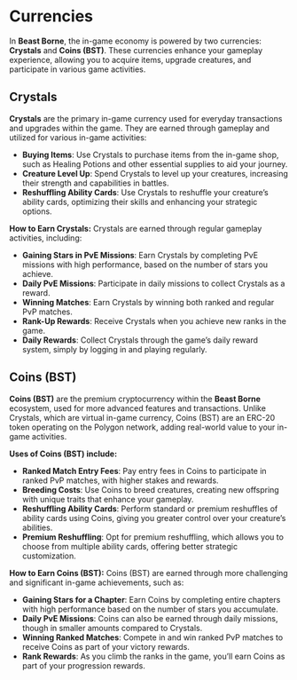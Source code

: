 # Currencies

In **Beast Borne**, the in-game economy is powered by two currencies: **Crystals** and **Coins (BST)**. These currencies enhance your gameplay experience, allowing you to acquire items, upgrade creatures, and participate in various game activities.

## **Crystals**

**Crystals** are the primary in-game currency used for everyday transactions and upgrades within the game. They are earned through gameplay and utilized for various in-game activities:

* **Buying Items**: Use Crystals to purchase items from the in-game shop, such as Healing Potions and other essential supplies to aid your journey.
* **Creature Level Up**: Spend Crystals to level up your creatures, increasing their strength and capabilities in battles.
* **Reshuffling Ability Cards**: Use Crystals to reshuffle your creature’s ability cards, optimizing their skills and enhancing your strategic options.

**How to Earn Crystals:** Crystals are earned through regular gameplay activities, including:

* **Gaining Stars in PvE Missions**: Earn Crystals by completing PvE missions with high performance, based on the number of stars you achieve.
* **Daily PvE Missions**: Participate in daily missions to collect Crystals as a reward.
* **Winning Matches**: Earn Crystals by winning both ranked and regular PvP matches.
* **Rank-Up Rewards**: Receive Crystals when you achieve new ranks in the game.
* **Daily Rewards**: Collect Crystals through the game’s daily reward system, simply by logging in and playing regularly.

## **Coins (BST)**

**Coins (BST)** are the premium cryptocurrency within the **Beast Borne** ecosystem, used for more advanced features and transactions. Unlike Crystals, which are virtual in-game currency, Coins (BST) are an ERC-20 token operating on the Polygon network, adding real-world value to your in-game activities.

**Uses of Coins (BST) include:**

* **Ranked Match Entry Fees**: Pay entry fees in Coins to participate in ranked PvP matches, with higher stakes and rewards.
* **Breeding Costs**: Use Coins to breed creatures, creating new offspring with unique traits that enhance your gameplay.
* **Reshuffling Ability Cards**: Perform standard or premium reshuffles of ability cards using Coins, giving you greater control over your creature’s abilities.
* **Premium Reshuffling**: Opt for premium reshuffling, which allows you to choose from multiple ability cards, offering better strategic customization.

**How to Earn Coins (BST):** Coins (BST) are earned through more challenging and significant in-game achievements, such as:

* **Gaining Stars for a Chapter**: Earn Coins by completing entire chapters with high performance based on the number of stars you accumulate.
* **Daily PvE Missions**: Coins can also be earned through daily missions, though in smaller amounts compared to Crystals.
* **Winning Ranked Matches**: Compete in and win ranked PvP matches to receive Coins as part of your victory rewards.
* **Rank Rewards**: As you climb the ranks in the game, you’ll earn Coins as part of your progression rewards.
